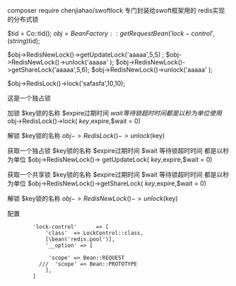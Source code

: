 composer require chenjiahao/swoftlock
专门封装给swoft框架用的
redis实现的分布式锁



$tid = Co::tid();
$obj = BeanFactory::getRequestBean('lock-control', (string)$tid);


$obj->RedisNewLock()->getUpdateLock('aaaaa',5,5) ;
$obj->RedisNewLock()->unlock('aaaaa' );
$obj->RedisNewLock()->getShareLock('aaaaa',5,6); 
$obj->RedisNewLock()->unlock('aaaaa' );


$obj->RedisLock()->lock('safasfa',10,10);


这是一个独占锁

加锁
$key锁的名称 $expire过期时间 $wait 等待锁超时时间  都是以秒为单位
使用$obj->RedisLock()->lock( $key,$expire,$wait = 0)

解锁
$key锁的名称
$obj->RedisLock()->unlock($key)



 
获取一个独占锁
$key锁的名称 $expire过期时间 $wait 等待锁超时时间  都是以秒为单位
$obj->RedisNewLock()-> getUpdateLock( $key,$expire,$wait = 0)


获取一个共享锁
$key锁的名称 $expire过期时间 $wait 等待锁超时时间  都是以秒为单位
$obj->RedisNewLock()->getShareLock( $key,$expire,$wait = 0)


解锁
$key锁的名称
$obj->RedisNewLock()->unlock($key)

配置

            'lock-control'      => [
                'class'  => LockControl::class,
                [\bean('redis.pool')],
                '__option' => [
                
                 'scope' => Bean::REQUEST
              ///  'scope' => Bean::PROTOTYPE
                ],
            ]
